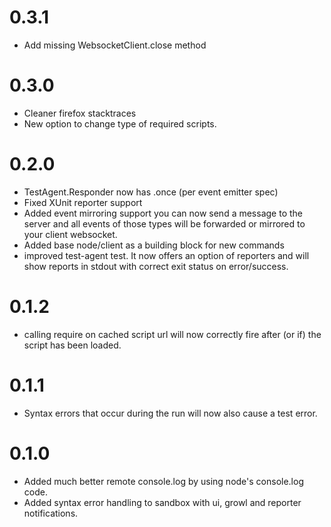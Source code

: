 # 0.3.1
  - Add missing WebsocketClient.close method

# 0.3.0
  - Cleaner firefox stacktraces
  - New option to change type of required scripts.

# 0.2.0
  - TestAgent.Responder now has .once (per event emitter spec)
  - Fixed XUnit reporter support
  - Added event mirroring support you can now send a message 
    to the server and all events of those types will be forwarded or
    mirrored to your client websocket.
  - Added base node/client as a building block for new commands
  - improved test-agent test. It now offers an option of reporters and
    will show reports in stdout with correct exit status on
    error/success.

# 0.1.2
  - calling require on cached script url will now
    correctly fire after (or if) the script has been loaded.

# 0.1.1

- Syntax errors that occur during the run will now also cause
  a test error.

# 0.1.0
- Added much better remote console.log by using node's console.log code.
- Added syntax error handling to sandbox with ui, growl and reporter
  notifications.

